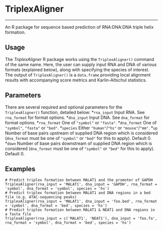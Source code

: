 # TriplexAligner
-------
An R package for sequence based prediction of RNA:DNA:DNA triple helix formation.

## Usage
The *TriplexAligner* R package works using the `TriplexAligner()` command of the same name. Here, the user can supply input RNA and DNA of various formats (explained below), along with specifying the species of interest. The output of `TriplexAligner()` is a `data.frame` providing local alignment results with accompanying score metrics and Karlin-Altschul statistics.

## Parameters
There are several required and optional parameters for the `TriplexAligner()` function, detailed below:
*`rna_input` Input RNA. See `rna_format` for format options.
*`dna_input` Input DNA. See `dna_format` for format options.
*`rna_format` One of `"symbol"` or `"fasta"`. 
*`dna_format` One of `"symbol"`, `"fasta"` or `"bed"`.
*`species` Either `"human"`/`"hs"` or `"mouse"`/`"mm"`.
*`up` Number of base pairs upstream of supplied DNA region which is considered (`dna_format` must be one of `"symbol"` or `"bed"` for this to apply). Default 0.
*`down` Number of base pairs downstream of supplied DNA region which is considered (`dna_format` must be one of `"symbol"` or `"bed"` for this to apply). Default 0.

## Examples
```
# Predict triplex formation between MALAT1 and the promoter of GAPDH
TriplexAligner(rna_input = 'MALAT1', dna_input = 'GAPDH', rna_format = 'symbol', dna_format = 'symbol', species = 'hs')
# Predict triplex formation between MALAT1 and DNA regions in a bed file (e.g. ATAC-sequencing peaks)
TriplexAligner(rna_input = 'MALAT1', dna_input = 'foo.bed', rna_format = 'symbol', dna_format = 'bed', species = 'hs')
# Predict triplex formation between MALAT1 & NEAT1 and DNA regions in a fasta file
TriplexAligner(rna_input = c('MALAT1', 'NEAT1'), dna_input = 'foo.fa', rna_format = 'symbol', dna_format = 'bed', species = 'hs')
```
